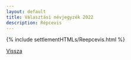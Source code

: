 ```yaml
---
layout: default
title: Választási névjegyzék 2022
description: Répcevis
---
```


{% include settlementHTMLs/Reepcevis.html %}

[Vissza](./)